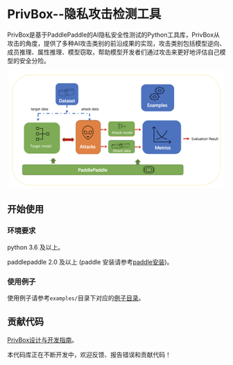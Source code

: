 # PrivBox--隐私攻击检测工具

PrivBox是基于PaddlePaddle的AI隐私安全性测试的Python工具库，PrivBox从攻击的角度，提供了多种AI攻击类别的前沿成果的实现，攻击类别包括模型逆向、成员推理、属性推理、模型窃取，帮助模型开发者们通过攻击来更好地评估自己模型的安全分险。

<p align="center">
  <img src="docs/images/PrivBox.png?raw=true" width="500" title="PrivBox Framework">
</p>

## 开始使用


### 环境要求
python 3.6 及以上。

paddlepaddle 2.0 及以上 (paddle 安装请参考[paddle安装](https://www.paddlepaddle.org.cn/install/quick))。


### 使用例子

使用例子请参考`examples/`目录下对应的[例子目录](examples/)。


## 贡献代码

[PrivBox设计与开发指南](docs/README_cn.md)。

本代码库正在不断开发中，欢迎反馈、报告错误和贡献代码！